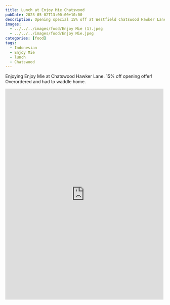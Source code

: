 ```yaml
---
title: Lunch at Enjoy Mie Chatswood
pubDate: 2023-05-02T13:00:00+10:00
description: Opening special 15% off at Westfield Chatswood Hawker Lane
images:
  - ../../../images/food/Enjoy Mie (1).jpeg
  - ../../../images/food/Enjoy Mie.jpeg
categories: [food]
tags:
  - Indonesian
  - Enjoy Mie
  - lunch
  - Chatswood
---
```


Enjoying Enjoy Mie at Chatswood Hawker Lane. 15% off opening offer! Overordered and had to waddle home.

<iframe src="https://www.facebook.com/plugins/post.php?href=https%3A%2F%2Fwww.facebook.com%2Fchris1.tham%2Fposts%2Fpfbid0Bb1m4VXQq5R7ehzaCaVLhDbhMnCv8hZALCuuwbfpmFnHpbsrEGnFgMiF8vvMmRnFl&show_text=true&width=500" width="500" height="665" style="border:none;overflow:hidden" scrolling="no" frameborder="0" allowfullscreen="true" allow="autoplay; clipboard-write; encrypted-media; picture-in-picture; web-share"></iframe>
